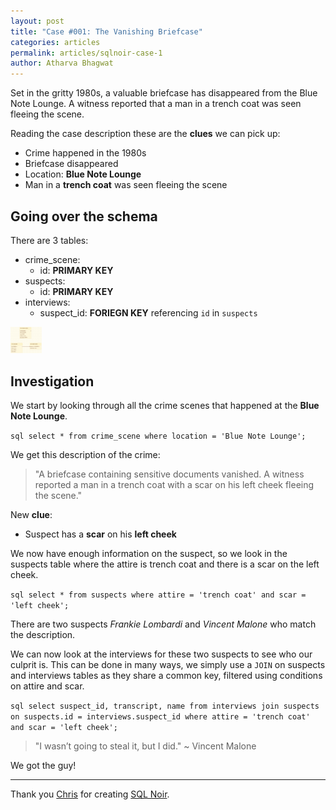 ```yaml
---
layout: post
title: "Case #001: The Vanishing Briefcase"
categories: articles
permalink: articles/sqlnoir-case-1
author: Atharva Bhagwat
---
```


Set in the gritty 1980s, a valuable briefcase has disappeared from the Blue Note Lounge. A witness reported that a man in a trench coat was seen fleeing the scene.

Reading the case description these are the **clues** we can pick up:

- Crime happened in the 1980s
- Briefcase disappeared
- Location: **Blue Note Lounge**
- Man in a **trench coat** was seen fleeing the scene

## Going over the schema

There are 3 tables:

- crime_scene:
  - id: **PRIMARY KEY**
- suspects:
  - id: **PRIMARY KEY**
- interviews:
  - suspect_id: **FORIEGN KEY** referencing `id` in `suspects`

<!-- ![case1_schema]() -->
<img src='/assets/images/articles/sqlnoir_case1/schema.png' alt-text='case1_schema' width="50">

## Investigation

We start by looking through all the crime scenes that happened at the **Blue Note Lounge**.

```sql select * from crime_scene where location = 'Blue Note Lounge';```

We get this description of the crime:

> "A briefcase containing sensitive documents vanished. A witness reported a man in a trench coat with a scar on his left cheek fleeing the scene."

New **clue**:

- Suspect has a **scar** on his **left cheek**

We now have enough information on the suspect, so we look in the suspects table where the attire is trench coat and there is a scar on the left cheek.

```sql select * from suspects where attire = 'trench coat' and scar = 'left cheek';```

There are two suspects *Frankie Lombardi* and *Vincent Malone* who match the description.

We can now look at the interviews for these two suspects to see who our culprit is. This can be done in many ways, we simply use a `JOIN` on suspects and interviews tables as they share a common key, filtered using conditions on attire and scar.

```sql select suspect_id, transcript, name from interviews join suspects on suspects.id = interviews.suspect_id where attire = 'trench coat' and scar = 'left cheek';```

> "I wasn’t going to steal it, but I did." ~ Vincent Malone

We got the guy!

----

Thank you [Chris](https://github.com/hristo2612) for creating [SQL Noir](https://www.sqlnoir.com/).
